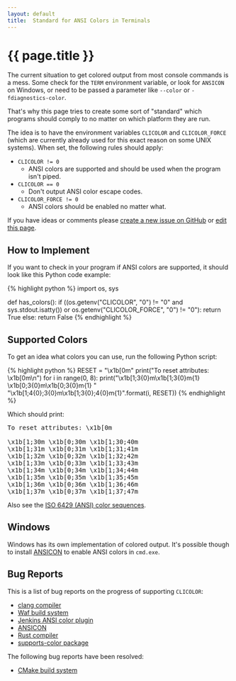 ```yaml
---
layout: default
title:  Standard for ANSI Colors in Terminals
---
```


# {{ page.title }}

The current situation to get colored output from most console commands is a
mess.
Some check for the `TERM` environment variable, or look for `ANSICON` on
Windows, or need to be passed a parameter like `--color` or
`-fdiagnostics-color`.

That's why this page tries to create some sort of "standard" which programs
should comply to no matter on which platform they are run.

The idea is to have the environment variables `CLICOLOR` and `CLICOLOR_FORCE` (which are currently
already used for this exact reason on some UNIX systems). When set, the following rules
should apply:

 * `CLICOLOR != 0`
   * ANSI colors are supported and should be used when the program isn't
     piped.
 * `CLICOLOR == 0`
   * Don't output ANSI color escape codes.
 * `CLICOLOR_FORCE != 0`
   * ANSI colors should be enabled no matter what.

If you have ideas or comments please
[create a new issue on GitHub](https://github.com/jhasse/clicolors/issues/new)
or [edit this page](https://github.com/jhasse/clicolors/edit/gh-pages/index.md).

## How to Implement

If you want to check in your program if ANSI colors are supported, it should look
like this Python code example:

{% highlight python %}
import os, sys

def has_colors():
    if ((os.getenv("CLICOLOR", "0") != "0" and sys.stdout.isatty()) or
        os.getenv("CLICOLOR_FORCE", "0") != "0"):
        return True
    else:
        return False
{% endhighlight %}

## Supported Colors

To get an idea what colors you can use, run the following Python script:

{% highlight python %}
RESET = "\x1b[0m"
print("To reset attributes: \\x1b[0m\n")
for i in range(0, 8):
    print("\x1b[1;3{0}m\\x1b[1;3{0}m{1} \x1b[0;3{0}m\\x1b[0;3{0}m{1} "
          "\x1b[1;4{0};3{0}m\\x1b[1;3{0};4{0}m{1}".format(i, RESET))
{% endhighlight %}

Which should print:

<pre>To reset attributes: \x1b[0m

<span class="bold"><span class="f0">\x1b[1;30m</span></span> <span class="f0">\x1b[0;30m</span> <span class="bold"><span class="f0 b0">\x1b[1;30;40m</span></span>
<span class="bold"><span class="f1">\x1b[1;31m</span></span> <span class="f1">\x1b[0;31m</span> <span class="bold"><span class="f1 b1">\x1b[1;31;41m</span></span>
<span class="bold"><span class="f2">\x1b[1;32m</span></span> <span class="f2">\x1b[0;32m</span> <span class="bold"><span class="f2 b2">\x1b[1;32;42m</span></span>
<span class="bold"><span class="f3">\x1b[1;33m</span></span> <span class="f3">\x1b[0;33m</span> <span class="bold"><span class="f3 b3">\x1b[1;33;43m</span></span>
<span class="bold"><span class="f4">\x1b[1;34m</span></span> <span class="f4">\x1b[0;34m</span> <span class="bold"><span class="f4 b4">\x1b[1;34;44m</span></span>
<span class="bold"><span class="f5">\x1b[1;35m</span></span> <span class="f5">\x1b[0;35m</span> <span class="bold"><span class="f5 b5">\x1b[1;35;45m</span></span>
<span class="bold"><span class="f6">\x1b[1;36m</span></span> <span class="f6">\x1b[0;36m</span> <span class="bold"><span class="f6 b6">\x1b[1;36;46m</span></span>
<span class="bold"><span class="f7">\x1b[1;37m</span></span> <span class="f7">\x1b[0;37m</span> <span class="bold"><span class="f7 b7">\x1b[1;37;47m</span></span>
</pre>

Also see the [ISO 6429 (ANSI) color sequences](http://www.perpetualpc.net/6429_colors.html#color_list).

## Windows

Windows has its own implementation of colored output. It's possible though
to install [ANSICON](https://github.com/adoxa/ansicon) to enable ANSI colors in `cmd.exe`.

## Bug Reports

This is a list of bug reports on the progress of supporting `CLICOLOR`:

 * [clang compiler](https://llvm.org/bugs/show_bug.cgi?id=23609)
 * [Waf build system](https://github.com/waf-project/waf/issues/1555)
 * [Jenkins ANSI color plugin](https://github.com/dblock/jenkins-ansicolor-plugin/issues/51)
 * [ANSICON](https://github.com/adoxa/ansicon/issues/77)
 * [Rust compiler](https://github.com/rust-lang/rust/pull/27867)
 * [supports-color package](https://github.com/chalk/supports-color/issues/32)

The following bug reports have been resolved:

 * [CMake build system](https://cmake.org/Bug/view.php?id=15789)
